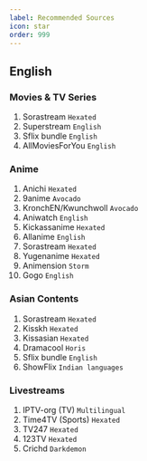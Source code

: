 ```yaml
---
label: Recommended Sources
icon: star
order: 999
---
```


## English

### Movies & TV Series
1. Sorastream `Hexated`
2. Superstream `English`
3. Sflix bundle `English`
4. AllMoviesForYou `English`

### Anime
1. Anichi `Hexated`
2. 9anime `Avocado`
3. KronchEN/Kwunchwoll `Avocado`
4. Aniwatch `English`
5. Kickassanime `Hexated`
6. Allanime `English`
7. Sorastream `Hexated`
8. Yugenanime `Hexated`
9. Animension `Storm`
10. Gogo `English`

### Asian Contents
1. Sorastream `Hexated`
2. Kisskh `Hexated` 
3. Kissasian `Hexated`
4. Dramacool `Horis`
5. Sflix bundle `English`
6. ShowFlix `Indian languages`

### Livestreams
1. IPTV-org (TV) `Multilingual`
2. Time4TV (Sports) `Hexated`
3. TV247 `Hexated`
4. 123TV `Hexated`
5. Crichd `Darkdemon`
